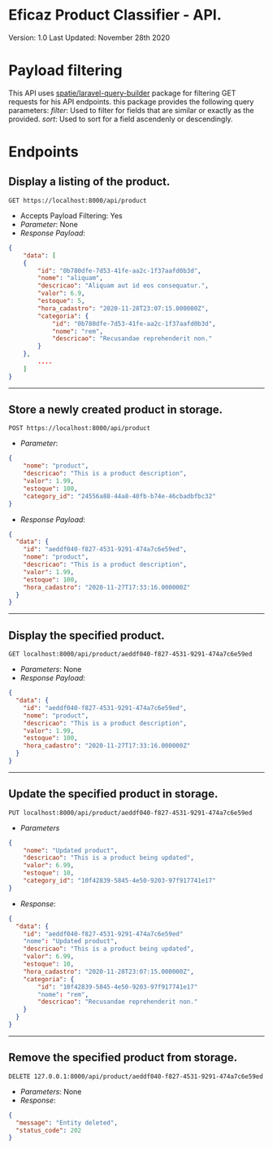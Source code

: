 # Eficaz Product Classifier - API.  
Version: 1.0
Last Updated: November 28th 2020

# Payload filtering
This API uses [spatie/laravel-query-builder](https://github.com/spatie/laravel-query-builder) package for filtering GET requests
for his API endpoints. this package provides the following query parameters:
*filter*: Used to filter for fields that are similar or exactly as the provided.
*sort*: Used to sort for a field ascendenly or descendingly. 

# Endpoints

## Display a listing of the product.

    GET https://localhost:8000/api/product

- Accepts Payload Filtering: Yes
- *Parameter*: None
- *Response Payload*: 
```json
{
    "data": [
    {
        "id": "0b780dfe-7d53-41fe-aa2c-1f37aafd0b3d",
        "nome": "aliquam",
        "descricao": "Aliquam aut id eos consequatur.",
        "valor": 6.9,
        "estoque": 5,
        "hora_cadastro": "2020-11-28T23:07:15.000000Z",
        "categoria": {
            "id": "0b780dfe-7d53-41fe-aa2c-1f37aafd0b3d",
            "nome": "rem",
            "descricao": "Recusandae reprehenderit non."
        }
    },
        ....
    ]
}
```

---

## Store a newly created product in storage.

    POST https://localhost:8000/api/product

- *Parameter*: 
```json 
{
    "nome": "product",
    "descricao": "This is a product description",
    "valor": 1.99,
    "estoque": 100,
    "category_id": "24556a88-44a8-40fb-b74e-46cbadbfbc32"
}
```
- *Response Payload*: 
```json
{
  "data": {
    "id": "aeddf040-f827-4531-9291-474a7c6e59ed",
    "nome": "product",
    "descricao": "This is a product description",
    "valor": 1.99,
    "estoque": 100,
    "hora_cadastro": "2020-11-27T17:33:16.000000Z"
  }
}
```

---

## Display the specified product.
    GET localhost:8000/api/product/aeddf040-f827-4531-9291-474a7c6e59ed

- *Parameters*: None
- *Response Payload*:
```json
{
  "data": {
    "id": "aeddf040-f827-4531-9291-474a7c6e59ed",
    "nome": "product",
    "descricao": "This is a product description",
    "valor": 1.99,
    "estoque": 100,
    "hora_cadastro": "2020-11-27T17:33:16.000000Z"
  }
}
```

---

## Update the specified product in storage.
    PUT localhost:8000/api/product/aeddf040-f827-4531-9291-474a7c6e59ed

- *Parameters* 
```json
{
    "nome": "Updated product",
    "descricao": "This is a product being updated",
    "valor": 6.99,
    "estoque": 10,
    "category_id": "10f42839-5845-4e50-9203-97f917741e17"
}
```
- *Response*:
```json
{
  "data": {
    "id": "aeddf040-f827-4531-9291-474a7c6e59ed"
    "nome": "Updated product",
    "descricao": "This is a product being updated",
    "valor": 6.99,
    "estoque": 10,
    "hora_cadastro": "2020-11-28T23:07:15.000000Z",
    "categoria": {
        "id": "10f42839-5845-4e50-9203-97f917741e17"
        "nome": "rem",
        "descricao": "Recusandae reprehenderit non."
    }
  }
}
```

---

## Remove the specified product from storage.
    DELETE 127.0.0.1:8000/api/product/aeddf040-f827-4531-9291-474a7c6e59ed

- *Parameters*: None
- *Response*: 
```json
{
  "message": "Entity deleted",
  "status_code": 202
}
```
